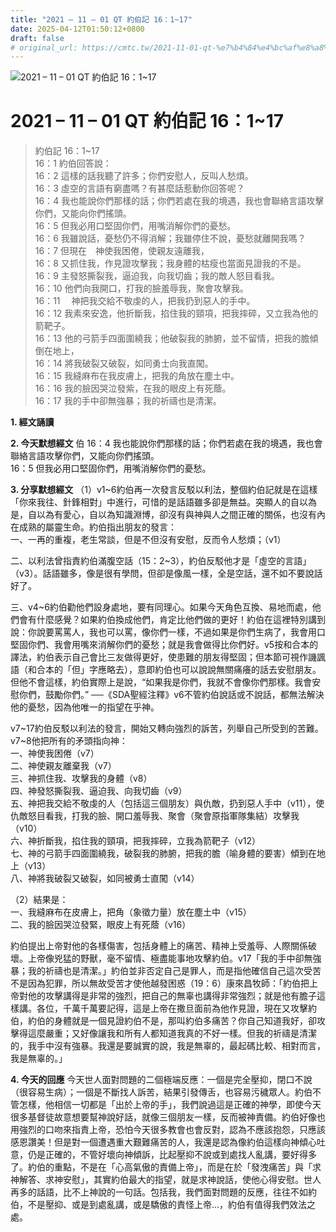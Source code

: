 ```yaml
---
title: "2021 – 11 – 01 QT 約伯記 16：1~17"
date: 2025-04-12T01:50:12+0800
draft: false
# original_url: https://cmtc.tw/2021-11-01-qt-%e7%b4%84%e4%bc%af%e8%a8%98-16%ef%bc%9a117
---
```


![2021 – 11 – 01 QT 約伯記 16：1\~17](/images/qt.jpg   "2021 – 11 – 01 QT 約伯記 16：1\~17")

# 2021 – 11 – 01 QT 約伯記 16：1\~17

> 約伯記 16：1\~17  
> 16：1 約伯回答說：  
> 16：2 這樣的話我聽了許多；你們安慰人，反叫人愁煩。  
> 16：3 虛空的言語有窮盡嗎？有甚麼話惹動你回答呢？  
> 16：4 我也能說你們那樣的話；你們若處在我的境遇，我也會聯絡言語攻擊你們，又能向你們搖頭。  
> 16：5 但我必用口堅固你們，用嘴消解你們的憂愁。  
> 16：6 我雖說話，憂愁仍不得消解；我雖停住不說，憂愁就離開我嗎？  
> 16：7 但現在　神使我困倦，使親友遠離我，  
> 16：8 又抓住我，作見證攻擊我；我身體的枯瘦也當面見證我的不是。  
> 16：9 主發怒撕裂我，逼迫我，向我切齒；我的敵人怒目看我。  
> 16：10 他們向我開口，打我的臉羞辱我，聚會攻擊我。  
> 16：11 　神把我交給不敬虔的人，把我扔到惡人的手中。  
> 16：12 我素來安逸，他折斷我，掐住我的頸項，把我摔碎，又立我為他的箭靶子。  
> 16：13 他的弓箭手四面圍繞我；他破裂我的肺腑，並不留情，把我的膽傾倒在地上，  
> 16：14 將我破裂又破裂，如同勇士向我直闖。  
> 16：15 我縫麻布在我皮膚上，把我的角放在塵土中。  
> 16：16 我的臉因哭泣發紫，在我的眼皮上有死蔭。  
> 16：17 我的手中卻無強暴；我的祈禱也是清潔。

**1. 經文誦讀**

**2.  今天默想經文**
伯 16：4 我也能說你們那樣的話；你們若處在我的境遇，我也會聯絡言語攻擊你們，又能向你們搖頭。  
16：5 但我必用口堅固你們，用嘴消解你們的憂愁。

**3. 分享默想經文**
（1）v1\~6約伯再一次發言反駁以利法，整個約伯記就是在這樣「你來我往、針鋒相對」中進行，可惜的是話語雖多卻是無益。突顯人的自以為是，自以為有愛心，自以為知識淵博，卻沒有與神與人之間正確的關係，也沒有內在成熟的屬靈生命。約伯指出朋友的發言：  
一、一再的重複，老生常談，但是不但沒有安慰，反而令人愁煩；（v1）

二、以利法曾指責約伯滿腹空話（15：2\~3），約伯反駁他才是「虛空的言語」（v3）。話語雖多，像是很有學問，但卻是像風一樣，全是空話，還不如不要說話好了。

三、v4\~6約伯勸他們設身處地，要有同理心。如果今天角色互換、易地而處，他們會有什麼感覺？如果約伯換成他們，肯定比他們做的更好！約伯在這裡特別講到說：你說要罵罵人，我也可以罵，像你們一樣，不過如果是你們生病了，我會用口堅固你們、我會用嘴來消解你們的憂愁；就是我會做得比你們好。v5按和合本的譯法，約伯表示自己會比三友做得更好，使患難的朋友得堅固；但本節可視作譏諷語（和合本的「但」字應略去），意即約伯也可以說說無關痛癢的話去安慰朋友。但他不會這樣，約伯實際上是說，“如果我是你們，我就不會像你們那樣。我會安慰你們，鼓勵你們。” ──《SDA聖經注釋》v6不管約伯說話或不說話，都無法解決他的憂愁，因為他唯一的指望在乎神。

v7\~17約伯反駁以利法的發言，開始又轉向強烈的訴苦，列舉自己所受到的苦難。v7\~8他把所有的矛頭指向神：  
一、神使我困倦（v7）  
二、神使親友離棄我（v7）  
三、神抓住我、攻擊我的身體（v8）  
四、神發怒撕裂我、逼迫我、向我切齒（v9）  
五、神把我交給不敬虔的人（包括這三個朋友）與仇敵，扔到惡人手中（v11），使仇敵怒目看我，打我的臉、開口羞辱我、聚會（聚會原指軍隊集結）攻擊我（v10）  
六、神折斷我，掐住我的頸項，把我摔碎，立我為箭靶子（v12）  
七、神的弓箭手四面圍繞我，破裂我的肺腑，把我的膽（喻身體的要害）傾到在地上（v13）  
八、神將我破裂又破裂，如同被勇士直闖（v14）

（2）結果是：  
一、我縫麻布在皮膚上，把角（象徵力量）放在塵土中（v15）  
二、我的臉因哭泣發緊，眼皮上有死蔭（v16）

約伯提出上帝對他的各樣傷害，包括身體上的痛苦、精神上受羞辱、人際關係破壞。上帝像兇猛的野獸，毫不留情、極盡能事地攻擊約伯。v17「我的手中卻無強暴；我的祈禱也是清潔。」約伯並非否定自己是罪人，而是指他確信自己這次受苦不是因為犯罪，所以無故受苦才使他越發困惑（19：6）康來昌牧師：「約伯把上帝對他的攻擊講得是非常的強烈，把自己的無辜也講得非常強烈；就是他有膽子這樣講。各位，千萬千萬要記得，這是上帝在撒旦面前為他作見證，現在又攻擊約伯，約伯的身體就是一個見證約伯不是，那叫約伯多痛苦？你自己知道我好，卻攻擊得這麼嚴重；又好像讓我和所有人都知道我真的不好一樣。但我的祈禱是清潔的，我手中沒有強暴。我還是要誠實的說，我是無辜的，最起碼比較、相對而言，我是無辜的。」

**4. 今天的回應**
今天世人面對問題的二個極端反應：一個是完全壓抑，閉口不說（很容易生病）；一個是不斷找人訴苦，結果引發傳舌，也容易污穢眾人。約伯不管怎樣，他相信一切都是「出於上帝的手」，我們說過這是正確的神學，即使今天很多基督徒故意想要幫神說好話，就像三個朋友一樣，反而被神責備。約伯好像也用強烈的口吻來指責上帝，恐怕今天很多教會也會反對，認為不應該抱怨，只應該感恩讚美！但是對一個遭遇重大艱難痛苦的人，我還是認為像約伯這樣向神傾心吐意，仍是正確的，不管好壞向神傾訴，比起壓抑不說或到處找人亂講，要好得多了。約伯的重點，不是在「心高氣傲的責備上帝」，而是在於「發洩痛苦」與「求神解答、求神安慰」，其實約伯最大的指望，就是求神說話，使他心得安慰。世人再多的話語，比不上神說的一句話。包括我，我們面對問題的反應，往往不如約伯，不是壓抑、或是到處亂講，或是驕傲的責怪上帝…，約伯有值得我們效法之處。
